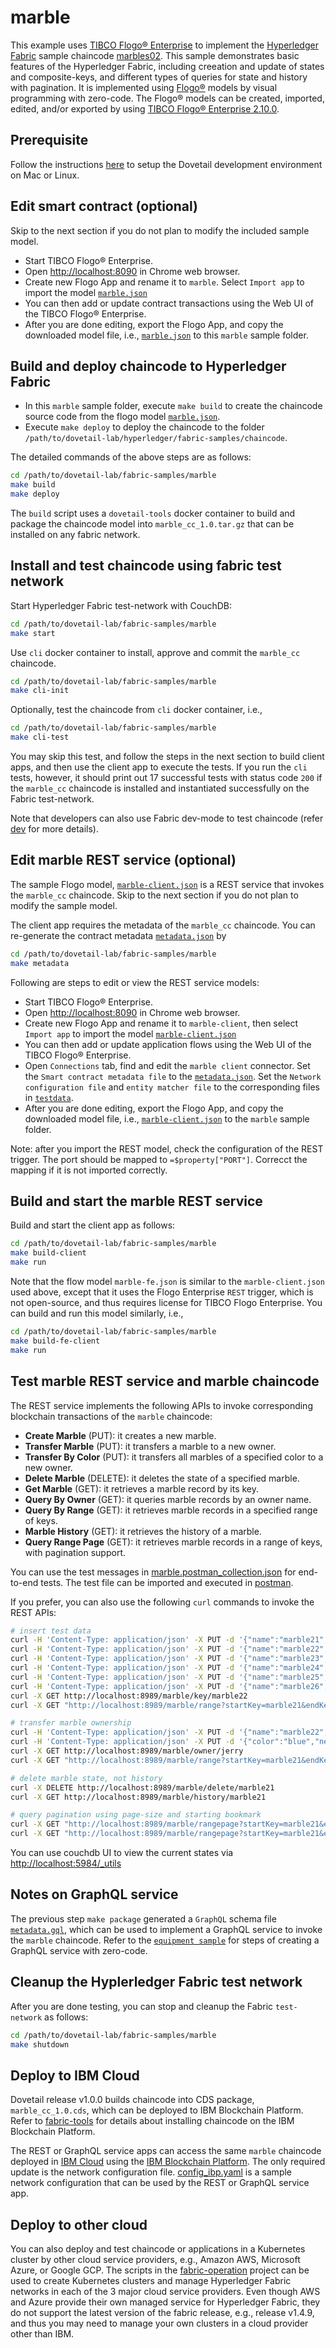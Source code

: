 # marble

This example uses [TIBCO Flogo® Enterprise](https://www.tibco.com/products/tibco-flogo) to implement the [Hyperledger Fabric](https://www.hyperledger.org/projects/fabric) sample chaincode [marbles02](https://github.com/hyperledger/fabric-samples/tree/release-1.4/chaincode/marbles02/go). This sample demonstrates basic features of the Hyperledger Fabric, including creeation and update of states and composite-keys, and different types of queries for state and history with pagination. It is implemented using [Flogo®](https://www.flogo.io/) models by visual programming with zero-code. The Flogo® models can be created, imported, edited, and/or exported by using [TIBCO Flogo® Enterprise 2.10.0](https://docs.tibco.com/products/tibco-flogo-enterprise-2-10-0).

## Prerequisite

Follow the instructions [here](https://github.com/dovetail-lab/fabric-cli) to setup the Dovetail development environment on Mac or Linux.

## Edit smart contract (optional)

Skip to the next section if you do not plan to modify the included sample model.

- Start TIBCO Flogo® Enterprise.
- Open <http://localhost:8090> in Chrome web browser.
- Create new Flogo App and rename it to `marble`. Select `Import app` to import the model [`marble.json`](marble.json)
- You can then add or update contract transactions using the Web UI of the TIBCO Flogo® Enterprise.
- After you are done editing, export the Flogo App, and copy the downloaded model file, i.e., [`marble.json`](marble.json) to this `marble` sample folder.

## Build and deploy chaincode to Hyperledger Fabric

- In this `marble` sample folder, execute `make build` to create the chaincode source code from the flogo model [`marble.json`](marble.json).
- Execute `make deploy` to deploy the chaincode to the folder `/path/to/dovetail-lab/hyperledger/fabric-samples/chaincode`.

The detailed commands of the above steps are as follows:

```bash
cd /path/to/dovetail-lab/fabric-samples/marble
make build
make deploy
```

The `build` script uses a `dovetail-tools` docker container to build and package the chaincode model into `marble_cc_1.0.tar.gz` that can be installed on any fabric network.

## Install and test chaincode using fabric test network

Start Hyperledger Fabric test-network with CouchDB:

```bash
cd /path/to/dovetail-lab/fabric-samples/marble
make start
```

Use `cli` docker container to install, approve and commit the `marble_cc` chaincode.

```bash
cd /path/to/dovetail-lab/fabric-samples/marble
make cli-init
```

Optionally, test the chaincode from `cli` docker container, i.e.,

```bash
cd /path/to/dovetail-lab/fabric-samples/marble
make cli-test
```

You may skip this test, and follow the steps in the next section to build client apps, and then use the client app to execute the tests. If you run the `cli` tests, however, it should print out 17 successful tests with status code `200` if the `marble_cc` chaincode is installed and instantiated successfully on the Fabric test-network.

Note that developers can also use Fabric dev-mode to test chaincode (refer [dev](./dev.md) for more details).

## Edit marble REST service (optional)

The sample Flogo model, [`marble-client.json`](marble-client.json) is a REST service that invokes the `marble_cc` chaincode. Skip to the next section if you do not plan to modify the sample model.

The client app requires the metadata of the `marble_cc` chaincode. You can re-generate the contract metadata [`metadata.json`](contract-metadata/metadata.json) by

```bash
cd /path/to/dovetail-lab/fabric-samples/marble
make metadata
```

Following are steps to edit or view the REST service models:

- Start TIBCO Flogo® Enterprise.
- Open <http://localhost:8090> in Chrome web browser.
- Create new Flogo App and rename it to `marble-client`, then select `Import app` to import the model [`marble-client.json`](marble-client.json)
- You can then add or update application flows using the Web UI of the TIBCO Flogo® Enterprise.
- Open `Connections` tab, find and edit the `marble client` connector. Set the `Smart contract metadata file` to the [`metadata.json`](contract-metadata/metadata.json). Set the `Network configuration file` and `entity matcher file` to the corresponding files in [`testdata`](../testdata).
- After you are done editing, export the Flogo App, and copy the downloaded model file, i.e., [`marble-client.json`](marble-client.json) to the `marble` sample folder.

Note: after you import the REST model, check the configuration of the REST trigger. The port should be mapped to `=$property["PORT"]`. Correcct the mapping if it is not imported correctly.

## Build and start the marble REST service

Build and start the client app as follows:

```bash
cd /path/to/dovetail-lab/fabric-samples/marble
make build-client
make run
```

Note that the flow model `marble-fe.json` is similar to the `marble-client.json` used above, except that it uses the Flogo Enterprise `REST` trigger, which is not open-source, and thus requires license for TIBCO Flogo Enterprise. You can build and run this model similarly, i.e.,

```bash
cd /path/to/dovetail-lab/fabric-samples/marble
make build-fe-client
make run
```

## Test marble REST service and marble chaincode

The REST service implements the following APIs to invoke corresponding blockchain transactions of the `marble` chaincode:

- **Create Marble** (PUT): it creates a new marble.
- **Transfer Marble** (PUT): it transfers a marble to a new owner.
- **Transfer By Color** (PUT): it transfers all marbles of a specified color to a new owner.
- **Delete Marble** (DELETE): it deletes the state of a specified marble.
- **Get Marble** (GET): it retrieves a marble record by its key.
- **Query By Owner** (GET): it queries marble records by an owner name.
- **Query By Range** (GET): it retrieves marble records in a specified range of keys.
- **Marble History** (GET): it retrieves the history of a marble.
- **Query Range Page** (GET): it retrieves marble records in a range of keys, with pagination support.

You can use the test messages in [marble.postman_collection.json](marble.postman_collection.json) for end-to-end tests. The test file can be imported and executed in [postman](https://www.getpostman.com/downloads/).

If you prefer, you can also use the following `curl` commands to invoke the REST APIs:

```bash
# insert test data
curl -H 'Content-Type: application/json' -X PUT -d '{"name":"marble21","color":"blue","size":35,"owner":"tom"}' http://localhost:8989/marble/create
curl -H 'Content-Type: application/json' -X PUT -d '{"name":"marble22","color":"red","size":50,"owner":"tom"}' http://localhost:8989/marble/create
curl -H 'Content-Type: application/json' -X PUT -d '{"name":"marble23","color":"blue","size":70,"owner":"tom"}' http://localhost:8989/marble/create
curl -H 'Content-Type: application/json' -X PUT -d '{"name":"marble24","color":"purple","size":80,"owner":"tom"}' http://localhost:8989/marble/create
curl -H 'Content-Type: application/json' -X PUT -d '{"name":"marble25","color":"purple","size":90,"owner":"tom"}' http://localhost:8989/marble/create
curl -H 'Content-Type: application/json' -X PUT -d '{"name":"marble26","color":"purple","size":100,"owner":"tom"}' http://localhost:8989/marble/create
curl -X GET http://localhost:8989/marble/key/marble22
curl -X GET "http://localhost:8989/marble/range?startKey=marble21&endKey=marble25"

# transfer marble ownership
curl -H 'Content-Type: application/json' -X PUT -d '{"name":"marble22","newOwner":"jerry"}' http://localhost:8989/marble/transfer
curl -H 'Content-Type: application/json' -X PUT -d '{"color":"blue","newOwner":"jerry"}' http://localhost:8989/marble/transfercolor
curl -X GET http://localhost:8989/marble/owner/jerry
curl -X GET "http://localhost:8989/marble/range?startKey=marble21&endKey=marble25"

# delete marble state, not history
curl -X DELETE http://localhost:8989/marble/delete/marble21
curl -X GET http://localhost:8989/marble/history/marble21

# query pagination using page-size and starting bookmark
curl -X GET "http://localhost:8989/marble/rangepage?startKey=marble21&endKey=marble27&pageSize=3"
curl -X GET "http://localhost:8989/marble/rangepage?startKey=marble21&endKey=marble27&pageSize=3&bookmark=marble5"
```

You can use couchdb UI to view the current states via [http://localhost:5984/\_utils](http://localhost:5984/_utils)

## Notes on GraphQL service

The previous step `make package` generated a `GraphQL` schema file [`metadata.gql`](contract-metadata/metadata.gql), which can be used to implement a GraphQL service to invoke the `marble` chaincode. Refer to the [`equipment sample`](../equipment) for steps of creating a GraphQL service with zero-code.

## Cleanup the Hyplerledger Fabric test network

After you are done testing, you can stop and cleanup the Fabric `test-network` as follows:

```bash
cd /path/to/dovetail-lab/fabric-samples/marble
make shutdown
```

## Deploy to IBM Cloud

Dovetail release v1.0.0 builds chaincode into CDS package, `marble_cc_1.0.cds`, which can be deployed to IBM Blockchain Platform. Refer to [fabric-tools](https://github.com/dovetail-lab/fabric-cli/tree/master/fabric-tools) for details about installing chaincode on the IBM Blockchain Platform.

The REST or GraphQL service apps can access the same `marble` chaincode deployed in [IBM Cloud](https://cloud.ibm.com) using the [IBM Blockchain Platform](https://cloud.ibm.com/catalog/services/blockchain-platform-20). The only required update is the network configuration file. [config_ibp.yaml](../testdata/config_ibp.yaml) is a sample network configuration that can be used by the REST or GraphQL service app.

## Deploy to other cloud

You can also deploy and test chaincode or applications in a Kubernetes cluster by other cloud service providers, e.g., Amazon AWS, Microsoft Azure, or Google GCP. The scripts in the [fabric-operation](https://github.com/dovetail-lab/fabric-operation) project can be used to create Kubernetes clusters and manage Hyperledger Fabric networks in each of the 3 major cloud service providers. Even though AWS and Azure provide their own managed service for Hyperledger Fabric, they do not support the latest version of the fabric release, e.g., release v1.4.9, and thus you may need to manage your own clusters in a cloud provider other than IBM.
